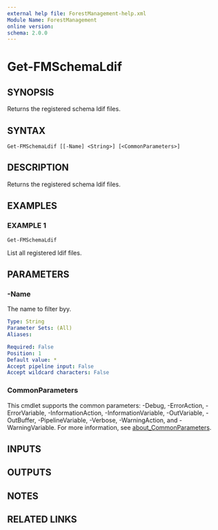 ```yaml
---
external help file: ForestManagement-help.xml
Module Name: ForestManagement
online version:
schema: 2.0.0
---
```


# Get-FMSchemaLdif

## SYNOPSIS
Returns the registered schema ldif files.

## SYNTAX

```
Get-FMSchemaLdif [[-Name] <String>] [<CommonParameters>]
```

## DESCRIPTION
Returns the registered schema ldif files.

## EXAMPLES

### EXAMPLE 1
```
Get-FMSchemaLdif
```

List all registered ldif files.

## PARAMETERS

### -Name
The name to filter byy.

```yaml
Type: String
Parameter Sets: (All)
Aliases:

Required: False
Position: 1
Default value: *
Accept pipeline input: False
Accept wildcard characters: False
```

### CommonParameters
This cmdlet supports the common parameters: -Debug, -ErrorAction, -ErrorVariable, -InformationAction, -InformationVariable, -OutVariable, -OutBuffer, -PipelineVariable, -Verbose, -WarningAction, and -WarningVariable. For more information, see [about_CommonParameters](http://go.microsoft.com/fwlink/?LinkID=113216).

## INPUTS

## OUTPUTS

## NOTES

## RELATED LINKS
